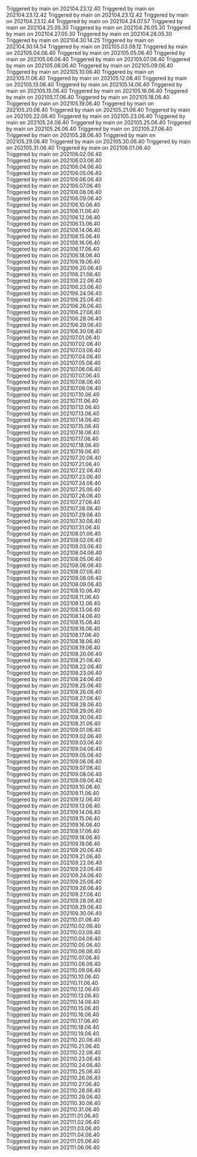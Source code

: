   Triggered by main on 202104.23.12.40
  Triggered by main on 202104.23.12.42
  Triggered by main on 202104.23.12.42
  Triggered by main on 202104.23.12.44
  Triggered by main on 202104.24.07.57
  Triggered by main on 202104.25.05.30
  Triggered by main on 202104.26.05.30
  Triggered by main on 202104.27.05.30
  Triggered by main on 202104.28.05.30
  Triggered by main on 202104.30.14.25
  Triggered by main on 202104.30.14.54
  Triggered by main on 202105.03.09.12
  Triggered by main on 202105.04.06.40
  Triggered by main on 202105.05.06.40
  Triggered by main on 202105.06.06.40
  Triggered by main on 202105.07.06.40
  Triggered by main on 202105.08.06.40
  Triggered by main on 202105.09.06.40
  Triggered by main on 202105.10.06.40
  Triggered by main on 202105.11.06.40
  Triggered by main on 202105.12.06.40
  Triggered by main on 202105.13.06.40
  Triggered by main on 202105.14.06.40
  Triggered by main on 202105.15.06.40
  Triggered by main on 202105.16.06.40
  Triggered by main on 202105.17.06.40
  Triggered by main on 202105.18.06.40
  Triggered by main on 202105.19.06.40
  Triggered by main on 202105.20.06.40
  Triggered by main on 202105.21.06.40
  Triggered by main on 202105.22.06.40
  Triggered by main on 202105.23.06.40
  Triggered by main on 202105.24.06.40
  Triggered by main on 202105.25.06.40
  Triggered by main on 202105.26.06.40
  Triggered by main on 202105.27.06.40
  Triggered by main on 202105.28.06.40
  Triggered by main on 202105.29.06.40
  Triggered by main on 202105.30.06.40
  Triggered by main on 202105.31.06.40
  Triggered by main on 202106.01.06.40  
  Triggered by main on 202106.02.06.40  
  Triggered by main on 202106.03.06.40  
  Triggered by main on 202106.04.06.40  
  Triggered by main on 202106.05.06.40  
  Triggered by main on 202106.06.06.40  
  Triggered by main on 202106.07.06.40  
  Triggered by main on 202106.08.06.40  
  Triggered by main on 202106.09.06.40  
  Triggered by main on 202106.10.06.40  
  Triggered by main on 202106.11.06.40  
  Triggered by main on 202106.12.06.40  
  Triggered by main on 202106.13.06.40  
  Triggered by main on 202106.14.06.40  
  Triggered by main on 202106.15.06.40  
  Triggered by main on 202106.16.06.40  
  Triggered by main on 202106.17.06.40  
  Triggered by main on 202106.18.06.40  
  Triggered by main on 202106.19.06.40  
  Triggered by main on 202106.20.06.40  
  Triggered by main on 202106.21.06.40  
  Triggered by main on 202106.22.06.40  
  Triggered by main on 202106.23.06.40  
  Triggered by main on 202106.24.06.40  
  Triggered by main on 202106.25.06.40  
  Triggered by main on 202106.26.06.40  
  Triggered by main on 202106.27.06.40  
  Triggered by main on 202106.28.06.40  
  Triggered by main on 202106.29.06.40  
  Triggered by main on 202106.30.06.40  
  Triggered by main on 202107.01.06.40  
  Triggered by main on 202107.02.06.40  
  Triggered by main on 202107.03.06.40  
  Triggered by main on 202107.04.06.40  
  Triggered by main on 202107.05.06.40  
  Triggered by main on 202107.06.06.40  
  Triggered by main on 202107.07.06.40  
  Triggered by main on 202107.08.06.40  
  Triggered by main on 202107.09.06.40  
  Triggered by main on 202107.10.06.40  
  Triggered by main on 202107.11.06.40  
  Triggered by main on 202107.12.06.40  
  Triggered by main on 202107.13.06.40  
  Triggered by main on 202107.14.06.40  
  Triggered by main on 202107.15.06.40  
  Triggered by main on 202107.16.06.40  
  Triggered by main on 202107.17.06.40  
  Triggered by main on 202107.18.06.40  
  Triggered by main on 202107.19.06.40  
  Triggered by main on 202107.20.06.40  
  Triggered by main on 202107.21.06.40  
  Triggered by main on 202107.22.06.40  
  Triggered by main on 202107.23.06.40  
  Triggered by main on 202107.24.06.40  
  Triggered by main on 202107.25.06.40  
  Triggered by main on 202107.26.06.40  
  Triggered by main on 202107.27.06.40  
  Triggered by main on 202107.28.06.40  
  Triggered by main on 202107.29.06.40  
  Triggered by main on 202107.30.06.40  
  Triggered by main on 202107.31.06.40  
  Triggered by main on 202108.01.06.40  
  Triggered by main on 202108.02.06.40  
  Triggered by main on 202108.03.06.40  
  Triggered by main on 202108.04.06.40  
  Triggered by main on 202108.05.06.40  
  Triggered by main on 202108.06.06.40  
  Triggered by main on 202108.07.06.40  
  Triggered by main on 202108.08.06.40  
  Triggered by main on 202108.09.06.40  
  Triggered by main on 202108.10.06.40  
  Triggered by main on 202108.11.06.40  
  Triggered by main on 202108.12.06.40  
  Triggered by main on 202108.13.06.40  
  Triggered by main on 202108.14.06.40  
  Triggered by main on 202108.15.06.40  
  Triggered by main on 202108.16.06.40  
  Triggered by main on 202108.17.06.40  
  Triggered by main on 202108.18.06.40  
  Triggered by main on 202108.19.06.40  
  Triggered by main on 202108.20.06.40  
  Triggered by main on 202108.21.06.40  
  Triggered by main on 202108.22.06.40  
  Triggered by main on 202108.23.06.40  
  Triggered by main on 202108.24.06.40  
  Triggered by main on 202108.25.06.40  
  Triggered by main on 202108.26.06.40  
  Triggered by main on 202108.27.06.40  
  Triggered by main on 202108.28.06.40  
  Triggered by main on 202108.29.06.40  
  Triggered by main on 202108.30.06.40  
  Triggered by main on 202108.31.06.40  
  Triggered by main on 202109.01.06.40  
  Triggered by main on 202109.02.06.40  
  Triggered by main on 202109.03.06.40  
  Triggered by main on 202109.04.06.40  
  Triggered by main on 202109.05.06.40  
  Triggered by main on 202109.06.06.40  
  Triggered by main on 202109.07.06.40  
  Triggered by main on 202109.08.06.40  
  Triggered by main on 202109.09.06.40  
  Triggered by main on 202109.10.06.40  
  Triggered by main on 202109.11.06.40  
  Triggered by main on 202109.12.06.40  
  Triggered by main on 202109.13.06.40  
  Triggered by main on 202109.14.06.40  
  Triggered by main on 202109.15.06.40  
  Triggered by main on 202109.16.06.40  
  Triggered by main on 202109.17.06.40  
  Triggered by main on 202109.18.06.40  
  Triggered by main on 202109.19.06.40  
  Triggered by main on 202109.20.06.40  
  Triggered by main on 202109.21.06.40  
  Triggered by main on 202109.22.06.40  
  Triggered by main on 202109.23.06.40  
  Triggered by main on 202109.24.06.40  
  Triggered by main on 202109.25.06.40  
  Triggered by main on 202109.26.06.40  
  Triggered by main on 202109.27.06.40  
  Triggered by main on 202109.28.06.40  
  Triggered by main on 202109.29.06.40  
  Triggered by main on 202109.30.06.40  
  Triggered by main on 202110.01.06.40  
  Triggered by main on 202110.02.06.40  
  Triggered by main on 202110.03.06.40  
  Triggered by main on 202110.04.06.40  
  Triggered by main on 202110.05.06.40  
  Triggered by main on 202110.06.06.40  
  Triggered by main on 202110.07.06.40  
  Triggered by main on 202110.08.06.40  
  Triggered by main on 202110.09.06.40  
  Triggered by main on 202110.10.06.40  
  Triggered by main on 202110.11.06.40  
  Triggered by main on 202110.12.06.40  
  Triggered by main on 202110.13.06.40  
  Triggered by main on 202110.14.06.40  
  Triggered by main on 202110.15.06.40  
  Triggered by main on 202110.16.06.40  
  Triggered by main on 202110.17.06.40  
  Triggered by main on 202110.18.06.40  
  Triggered by main on 202110.19.06.40  
  Triggered by main on 202110.20.06.40  
  Triggered by main on 202110.21.06.40  
  Triggered by main on 202110.22.06.40  
  Triggered by main on 202110.23.06.40  
  Triggered by main on 202110.24.06.40  
  Triggered by main on 202110.25.06.40  
  Triggered by main on 202110.26.06.40  
  Triggered by main on 202110.27.06.40  
  Triggered by main on 202110.28.06.40  
  Triggered by main on 202110.29.06.40  
  Triggered by main on 202110.30.06.40  
  Triggered by main on 202110.31.06.40  
  Triggered by main on 202111.01.06.40  
  Triggered by main on 202111.02.06.40  
  Triggered by main on 202111.03.06.40  
  Triggered by main on 202111.04.06.40  
  Triggered by main on 202111.05.06.40  
  Triggered by main on 202111.06.06.40  
